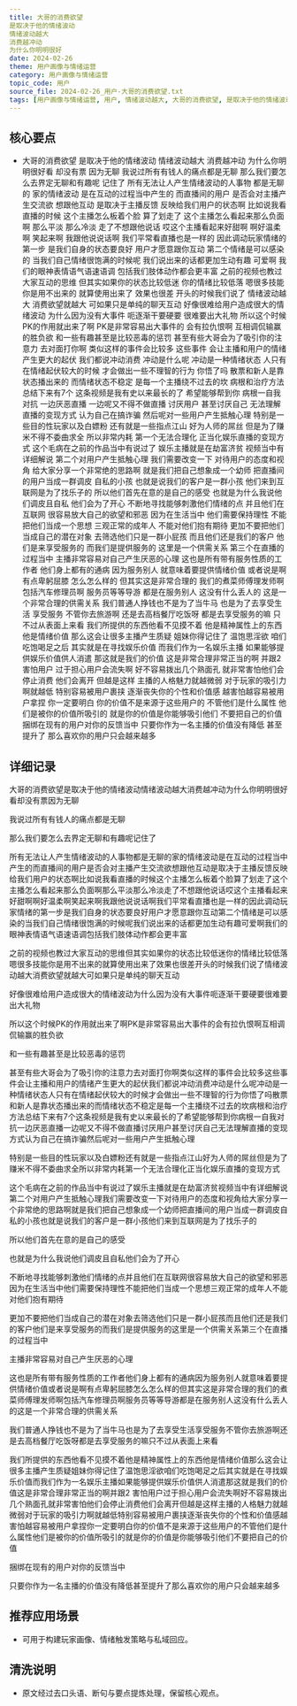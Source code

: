 ```yaml
---
title: 大哥的消费欲望
是取决于他的情绪波动
情绪波动越大
消费越冲动
为什么你明明很好
date: 2024-02-26
theme: 用户画像与情绪运营
category: 用户画像与情绪运营
topic_code: 用户
source_file: 2024-02-26_用户-大哥的消费欲望.txt
tags: [用户画像与情绪运营, 用户, 情绪波动越大, 大哥的消费欲望, 是取决于他的情绪波动, 消费越冲动, 为什么你明明很好看]
---
```


## 核心要点
- 大哥的消费欲望
是取决于他的情绪波动
情绪波动越大
消费越冲动
为什么你明明很好看
却没有票
因为无聊
我说过所有有钱人的痛点都是无聊
那么我们要怎么去界定无聊和有趣呢
记住了
所有无法让人产生情绪波动的人事物
都是无聊的
家的情绪波动
是在互动的过程当中产生的
而直播间的用户
是否会对主播产生交流欲
想跟他互动
是取决于主播反馈
反映给我们用户的状态啊
比如说我看直播的时候
这个主播怎么板着个脸
算了划走了
这个主播怎么看起来那么负面啊
那么平淡
那么冷淡
走了不想跟他说话
哎这个主播看起来好甜啊
啊好温柔啊
笑起来啊
我跟他说说话啊
我们平常看直播也是一样的
因此调动玩家情绪的第一步
是我们自身的状态要良好
用户才愿意跟你互动
第二个情绪是可以感染的
当我们自己情绪很饱满的时候呢
我们说出来的话都更加生动有趣
可爱啊
我们的眼神表情语气语速语调
包括我们肢体动作都会更丰富
之前的视频也教过大家互动的思维
但其实如果你的状态比较低迷
你的情绪比较低落
嗯很多技能你是用不出来的
就算使用出来了
效果也很差
开头的时候我们说了
情绪波动越大
消费欲望就越大
可如果只是单纯的聊天互动
好像很难给用户造成很大的情绪波动
为什么因为没有大事件
呃逐渐干要硬要
很难要出大礼物
所以这个时候PK的作用就出来了啊
PK是非常容易出大事件的
会有拉仇恨啊
互相调侃输赢的胜负欲
和一些有趣甚至是比较恶毒的惩罚
甚至有些大哥会为了吸引你的注意力
去对面打你啊
类似这样的事件会比较多
这些事件
会让主播和用户的情绪
产生更大的起伏
我们都说冲动消费
冲动是什么呢
冲动是一种情绪状态
人只有在情绪起伏较大的时候
才会做出一些不理智的行为
你悟了吗
散票和新人是靠状态播出来的
而情绪状态不稳定
是每一个主播绕不过去的坎
病根和治疗方法总结下来有7个
这条视频是我有史以来最长的了
希望能够帮到你
病根一自我对抗
一边厌恶直播
一边呢又不得不做直播
讨厌用户
甚至讨厌自己
无法理解直播的变现方式
认为自己在搞诈骗
然后呢对一些用户产生抵触心理
特别是一些目的性玩家以及白嫖粉
还有就是一些指点江山
好为人师的屌丝
但是为了赚米不得不委曲求全
所以非常内耗
第一个无法合理化
正当化娱乐直播的变现方式
这个毛病在之前的作品当中有说过了
娱乐主播就是在劫富济贫
视频当中有详细解说
第二个对用户产生抵触心理
我们需要改变一下
对待用户的态度和视角
给大家分享一个非常绝的思路啊
就是我们把自己想象成一个幼师
把直播间的用户当成一群调皮
自私的小孩
也就是说我们的客户是一群小孩
他们来到互联网是为了找乐子的
所以他们首先在意的是自己的感受
也就是为什么我说他们调皮且自私
他们会为了开心
不断地寻找能够刺激他们情绪的点
并且他们在互联网
很容易放大自己的欲望和邪恶
因为在生活当中
他们需要保持理性
不能把他们当成一个思想
三观正常的成年人
不能对他们抱有期待
更加不要把他们当成自己的潜在对象
去筛选他们只是一群小屁孩
而且他们还是我们的客户
他们是来享受服务的
而我们是提供服务的
这里是一个供需关系
第三个在直播的过程当中
主播非常容易对自己产生厌恶的心理
这也是所有带有服务性质的工作者
他们身上都有的通病
因为服务别人
就意味着要提供情绪价值
或者说是啊
有点卑躬屈膝
怎么怎么样的
但其实这是非常合理的
我们的煮菜师傅理发师啊
包括汽车修理员啊
服务员等等导游
都是在服务别人
这没有什么丢人的
这是一个非常合理的供需关系
我们普通人挣钱也不是为了当牛马
也是为了去享受生活
享受服务
不管你去旅游啊
还是去高档餐厅吃饭呀
都是去享受服务的嘛
只不过从表面上来看
我们所提供的东西他看不见摸不着
他是精神属性上的东西
他是情绪价值
那么这会让很多主播产生质疑
姐妹你得记住了
温饱思淫欲
咱们吃饱喝足之后
其实就是在寻找娱乐价值
而我们作为一名娱乐主播
如果能够提供娱乐价值供人消遣
那这就是我们的价值
这是非常合理非常正当的啊
并跟2 害怕用户
过于担心用户会流失啊
好不容易拨出几个熟面孔
就非常害怕他们会停止消费
他们会离开
但越是这样
主播的人格魅力就越微弱
对于玩家的吸引力啊就越低
特别容易被用户裹挟
逐渐丧失你的个性和价值感
越害怕越容易被用户拿捏
你一定要明白
你的价值不是来源于这些用户的
不管他们是什么属性
他们是被你的价值所吸引的
就是你的价值是你能够吸引他们
不要把自己的价值
捆绑在现有的用户对你的反馈当中
只要你作为一名主播的价值没有降低
甚至提升了
那么喜欢你的用户只会越来越多

## 详细记录

大哥的消费欲望是取决于他的情绪波动情绪波动越大消费越冲动为什么你明明很好看却没有票因为无聊

我说过所有有钱人的痛点都是无聊

那么我们要怎么去界定无聊和有趣呢记住了

所有无法让人产生情绪波动的人事物都是无聊的家的情绪波动是在互动的过程当中产生的而直播间的用户是否会对主播产生交流欲想跟他互动是取决于主播反馈反映给我们用户的状态啊比如说我看直播的时候这个主播怎么板着个脸算了划走了这个主播怎么看起来那么负面啊那么平淡那么冷淡走了不想跟他说话哎这个主播看起来好甜啊啊好温柔啊笑起来啊我跟他说说话啊我们平常看直播也是一样的因此调动玩家情绪的第一步是我们自身的状态要良好用户才愿意跟你互动第二个情绪是可以感染的当我们自己情绪很饱满的时候呢我们说出来的话都更加生动有趣可爱啊我们的眼神表情语气语速语调包括我们肢体动作都会更丰富

之前的视频也教过大家互动的思维但其实如果你的状态比较低迷你的情绪比较低落嗯很多技能你是用不出来的就算使用出来了效果也很差开头的时候我们说了情绪波动越大消费欲望就越大可如果只是单纯的聊天互动

好像很难给用户造成很大的情绪波动为什么因为没有大事件呃逐渐干要硬要很难要出大礼物

所以这个时候PK的作用就出来了啊PK是非常容易出大事件的会有拉仇恨啊互相调侃输赢的胜负欲

和一些有趣甚至是比较恶毒的惩罚

甚至有些大哥会为了吸引你的注意力去对面打你啊类似这样的事件会比较多这些事件会让主播和用户的情绪产生更大的起伏我们都说冲动消费冲动是什么呢冲动是一种情绪状态人只有在情绪起伏较大的时候才会做出一些不理智的行为你悟了吗散票和新人是靠状态播出来的而情绪状态不稳定是每一个主播绕不过去的坎病根和治疗方法总结下来有7个这条视频是我有史以来最长的了希望能够帮到你病根一自我对抗一边厌恶直播一边呢又不得不做直播讨厌用户甚至讨厌自己无法理解直播的变现方式认为自己在搞诈骗然后呢对一些用户产生抵触心理

特别是一些目的性玩家以及白嫖粉还有就是一些指点江山好为人师的屌丝但是为了赚米不得不委曲求全所以非常内耗第一个无法合理化正当化娱乐直播的变现方式

这个毛病在之前的作品当中有说过了娱乐主播就是在劫富济贫视频当中有详细解说第二个对用户产生抵触心理我们需要改变一下对待用户的态度和视角给大家分享一个非常绝的思路啊就是我们把自己想象成一个幼师把直播间的用户当成一群调皮自私的小孩也就是说我们的客户是一群小孩他们来到互联网是为了找乐子的

所以他们首先在意的是自己的感受

也就是为什么我说他们调皮且自私他们会为了开心

不断地寻找能够刺激他们情绪的点并且他们在互联网很容易放大自己的欲望和邪恶因为在生活当中他们需要保持理性不能把他们当成一个思想三观正常的成年人不能对他们抱有期待

更加不要把他们当成自己的潜在对象去筛选他们只是一群小屁孩而且他们还是我们的客户他们是来享受服务的而我们是提供服务的这里是一个供需关系第三个在直播的过程当中

主播非常容易对自己产生厌恶的心理

这也是所有带有服务性质的工作者他们身上都有的通病因为服务别人就意味着要提供情绪价值或者说是啊有点卑躬屈膝怎么怎么样的但其实这是非常合理的我们的煮菜师傅理发师啊包括汽车修理员啊服务员等等导游都是在服务别人这没有什么丢人的这是一个非常合理的供需关系

我们普通人挣钱也不是为了当牛马也是为了去享受生活享受服务不管你去旅游啊还是去高档餐厅吃饭呀都是去享受服务的嘛只不过从表面上来看

我们所提供的东西他看不见摸不着他是精神属性上的东西他是情绪价值那么这会让很多主播产生质疑姐妹你得记住了温饱思淫欲咱们吃饱喝足之后其实就是在寻找娱乐价值而我们作为一名娱乐主播如果能够提供娱乐价值供人消遣那这就是我们的价值这是非常合理非常正当的啊并跟2 害怕用户过于担心用户会流失啊好不容易拨出几个熟面孔就非常害怕他们会停止消费他们会离开但越是这样主播的人格魅力就越微弱对于玩家的吸引力啊就越低特别容易被用户裹挟逐渐丧失你的个性和价值感越害怕越容易被用户拿捏你一定要明白你的价值不是来源于这些用户的不管他们是什么属性他们是被你的价值所吸引的就是你的价值是你能够吸引他们不要把自己的价值

捆绑在现有的用户对你的反馈当中

只要你作为一名主播的价值没有降低甚至提升了那么喜欢你的用户只会越来越多

## 推荐应用场景
- 可用于构建玩家画像、情绪触发策略与私域回应。

## 清洗说明
- 原文经过去口头语、断句与要点提炼处理，保留核心观点。